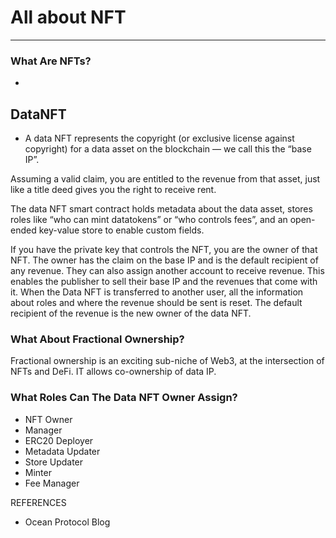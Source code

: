# All about NFT
----------------

### What Are NFTs?
-

## DataNFT
- A data NFT represents the copyright (or exclusive license against copyright) for a data asset on the blockchain — we call this the “base IP”.  

Assuming a valid claim, you are entitled to the revenue from that asset, just like a title deed gives you the right to receive rent.

The data NFT smart contract holds metadata about the data asset, stores roles like “who can mint datatokens” or “who controls fees”, and an open-ended key-value store to enable custom fields.

If you have the private key that controls the NFT, you are the owner of that NFT. The owner has the claim on the base IP and is the default recipient of any revenue. They can also assign another account to receive revenue. This enables the publisher to sell their base IP and the revenues that come with it. When the Data NFT is transferred to another user, all the information about roles and where the revenue should be sent is reset. The default recipient of the revenue is the new owner of the data NFT.


### What About Fractional Ownership?
Fractional ownership is an exciting sub-niche of Web3, at the intersection of NFTs and DeFi. IT allows co-ownership of data IP.

### What Roles Can The Data NFT Owner Assign?
- NFT Owner
- Manager
- ERC20 Deployer
- Metadata Updater
- Store Updater
- Minter
- Fee Manager



REFERENCES
- Ocean Protocol Blog